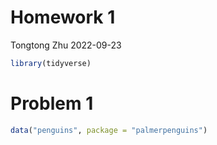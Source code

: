 Homework 1
================
Tongtong Zhu
2022-09-23

``` r
library(tidyverse)
```

# Problem 1

``` r
data("penguins", package = "palmerpenguins")
```
